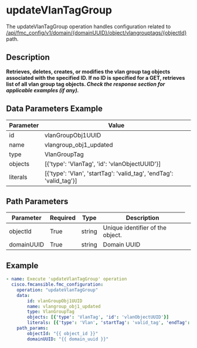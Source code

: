 # updateVlanTagGroup

The updateVlanTagGroup operation handles configuration related to [/api/fmc_config/v1/domain/{domainUUID}/object/vlangrouptags/{objectId}](/paths//api/fmc_config/v1/domain/{domain_uuid}/object/vlangrouptags/{object_id}.md) path.&nbsp;
## Description
**Retrieves, deletes, creates, or modifies the vlan group tag objects associated with the specified ID. If no ID is specified for a GET, retrieves list of all vlan group tag objects. _Check the response section for applicable examples (if any)._**

## Data Parameters Example
| Parameter | Value |
| --------- | -------- |
| id | vlanGroupObj1UUID |
| name | vlangroup_obj1_updated |
| type | VlanGroupTag |
| objects | [{'type': 'VlanTag', 'id': 'vlanObjectUUID'}] |
| literals | [{'type': 'Vlan', 'startTag': 'valid_tag', 'endTag': 'valid_tag'}] |

## Path Parameters
| Parameter | Required | Type | Description |
| --------- | -------- | ---- | ----------- |
| objectId | True | string <td colspan=3> Unique identifier of the object. |
| domainUUID | True | string <td colspan=3> Domain UUID |

## Example
```yaml
- name: Execute 'updateVlanTagGroup' operation
  cisco.fmcansible.fmc_configuration:
    operation: "updateVlanTagGroup"
    data:
        id: vlanGroupObj1UUID
        name: vlangroup_obj1_updated
        type: VlanGroupTag
        objects: [{'type': 'VlanTag', 'id': 'vlanObjectUUID'}]
        literals: [{'type': 'Vlan', 'startTag': 'valid_tag', 'endTag': 'valid_tag'}]
    path_params:
        objectId: "{{ object_id }}"
        domainUUID: "{{ domain_uuid }}"

```